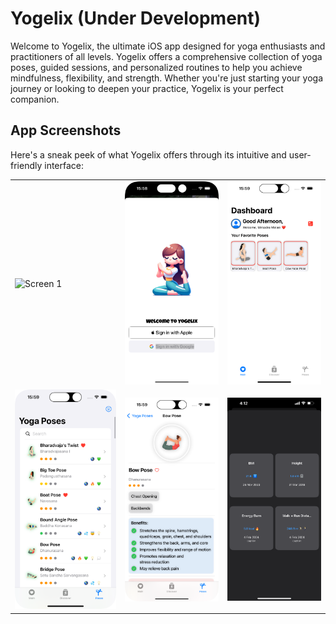 # Yogelix (Under Development)

Welcome to Yogelix, the ultimate iOS app designed for yoga enthusiasts and practitioners of all levels. Yogelix offers a comprehensive collection of yoga poses, guided sessions, and personalized routines to help you achieve mindfulness, flexibility, and strength. Whether you're just starting your yoga journey or looking to deepen your practice, Yogelix is your perfect companion.

## App Screenshots

Here's a sneak peek of what Yogelix offers through its intuitive and user-friendly interface:

<table>
  <tr>
    <td><img src="https://github.com/mirsadra/Yogelix/blob/fresh/screen1.png?raw=true" alt="Screen 1" width="200"/></td>
    <td><img src="https://github.com/mirsadra/Yogelix/blob/fresh/screen2.png?raw=true" alt="Screen 2" width="200"/></td>
    <td><img src="https://github.com/mirsadra/Yogelix/blob/fresh/screen3.png?raw=true" alt="Screen 3" width="200"/></td>
  </tr>
  <tr>
    <td><img src="https://github.com/mirsadra/Yogelix/blob/fresh/screen4.png?raw=true" alt="Screen 4" width="200"/></td>
    <td><img src="https://github.com/mirsadra/Yogelix/blob/fresh/screen5.png?raw=true" alt="Screen 5" width="200"/></td>
    <td colspan="2"><img src="https://github.com/mirsadra/Yogelix/blob/fresh/screen6.png?raw=true" alt="Screen 6" width="200"/></td>
  </tr>
</table>
